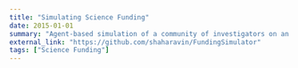 ```yaml
---
title: "Simulating Science Funding"
date: 2015-01-01
summary: "Agent-based simulation of a community of investigators on an epistemic landscape with a central source of funding."
external_link: "https://github.com/shaharavin/FundingSimulator"
tags: ["Science Funding"]
---
```


